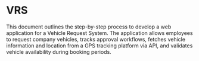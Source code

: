 # VRS
This document outlines the step-by-step process to develop a web application for a Vehicle Request System. The application allows employees to request company vehicles, tracks approval workflows, fetches vehicle information and location from a GPS tracking platform via API, and validates vehicle availability during booking periods.
